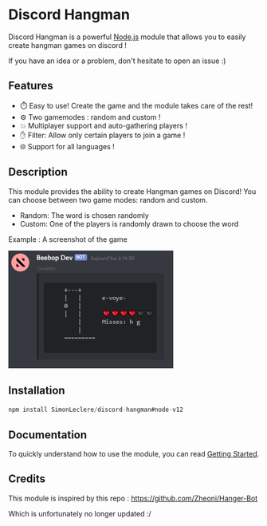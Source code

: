 # Discord Hangman

Discord Hangman is a powerful [Node.js](https://nodejs.org) module that allows you to easily create hangman games on discord !

If you have an idea or a problem, don't hesitate to open an issue :)

## Features

-   ⏱️ Easy to use! Create the game and the module takes care of the rest!
-   ⚙️ Two gamemodes : random and custom !
-   💥 Multiplayer support and auto-gathering players !
-   ✋ Filter: Allow only certain players to join a game !
-   🌐 Support for all languages !

## Description

This module provides the ability to create Hangman games on Discord! You can choose between two game modes: random and custom.
- Random: The word is chosen randomly
- Custom: One of the players is randomly drawn to choose the word

Example : A screenshot of the game

![example](docs/assets/example.png)

## Installation

```js
npm install SimonLeclere/discord-hangman#node-v12
```

## Documentation

To quickly understand how to use the module, you can read [Getting Started](/docs/gettingStarted.md).

## Credits

This module is inspired by this repo :
https://github.com/Zheoni/Hanger-Bot

Which is unfortunately no longer updated :/
